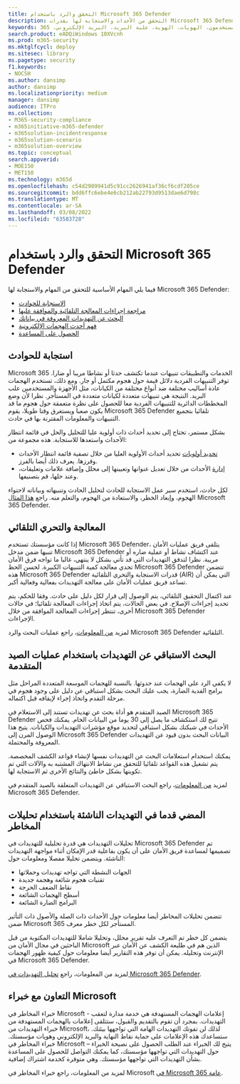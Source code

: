 ```yaml
---
title: التحقق والرد باستخدام Microsoft 365 Defender
description: التحقق من الأحداث والاستجابة لها بقدرات Microsoft 365 Defender.
keywords: الأحداث، التنبيهات، التحقق، التحليل، الاستجابة، الارتباط، الهجوم، الأجهزة، الأجهزة، المستخدمون، الهويات، الهوية، علبة البريد، البريد الإلكتروني، 365، microsoft، m365، الاستجابة للحوادث، الهجمات الإلكترونية
search.product: eADQiWindows 10XVcnh
ms.prod: m365-security
ms.mktglfcycl: deploy
ms.sitesec: library
ms.pagetype: security
f1.keywords:
- NOCSH
ms.author: dansimp
author: dansimp
ms.localizationpriority: medium
manager: dansimp
audience: ITPro
ms.collection:
- M365-security-compliance
- m365initiative-m365-defender
- m365solution-incidentresponse
- m365solution-scenario
- m365solution-overview
ms.topic: conceptual
search.appverid:
- MOE150
- MET150
ms.technology: m365d
ms.openlocfilehash: c54d2989941d5c91cc2626941af36cf6cdf205ce
ms.sourcegitcommit: bdd6ffc6ebe4e6cb212ab22793d9513dae6d798c
ms.translationtype: MT
ms.contentlocale: ar-SA
ms.lasthandoff: 03/08/2022
ms.locfileid: "63583728"
---
```

# <a name="investigate-and-respond-with-microsoft-365-defender"></a>التحقق والرد باستخدام Microsoft 365 Defender

فيما يلي المهام الأساسية للتحقق من المهام والاستجابة لها Microsoft 365 Defender:

- [الاستجابة للحوادث](#incident-response)
- [مراجعة إجراءات المعالجة التلقائية والموافقة عليها](#automated-investigation-and-remediation)
- [البحث عن التهديدات المعروفة في بياناتك](#proactive-search-for-threats-with-advanced-hunting)
- [فهم أحدث الهجمات الإلكترونية](#get-ahead-of-emerging-threats-with-threat-analytics)
- [الحصول على المساعدة](#collaborate-with-microsoft-experts)

## <a name="incident-response"></a>استجابة للحوادث

Microsoft 365 الخدمات والتطبيقات تنبيهات عندما تكتشف حدثا أو نشاطا مريبا أو ضارا. توفر التنبيهات الفردية دلائل قيمة حول هجوم مكتمل أو جار. ومع ذلك، تستخدم الهجمات عادة أساليب مختلفة ضد أنواع مختلفة من الكيانات، مثل الأجهزة والمستخدمين علب البريد. النتيجة هي تنبيهات متعددة لكيانات متعددة في المستأجر. نظرا لأن وضع المخططات الدائرية للتنبيهات الفردية معا للحصول على نظرة متعمقة حول هجوم ما قد يكون صعبا ويستغرق وقتا طويلا، يقوم Microsoft 365 Defender تلقائيا بتجميع التنبيهات والمعلومات المقترنة بها في حادث.

بشكل مستمر، تحتاج إلى تحديد أحداث ذات أولوية عليا للتحليل والحل في قائمة انتظار الأحداث واستعدها للاستجابة. هذه مجموعة من:

- [تحديد أولويات](incident-queue.md) تحديد أحداث الأولوية العليا من خلال تصفية قائمة انتظار الأحداث وفرزها. يعرف ذلك أيضا بالفرز.
- [إدارة](manage-incidents.md) الأحداث من خلال تعديل عنوانها وتعيينها إلى محلل وإضافة علامات وتعليقات، وعند حلها، قم بتصنيفها.

لكل حادث، استخدم سير عمل الاستجابة للحادث لتحليل الحادث وتنبيهاته وبياناته لاحتواء الهجوم، وإبعاد الخطر، والاستعادة من الهجوم، والتعلم منه. راجع [هذا المثال](incidents-overview.md#example-incident-response-workflow-for-microsoft-365-defender) Microsoft 365 Defender.

## <a name="automated-investigation-and-remediation"></a>المعالجة والتحري التلقائي

إذا كانت مؤسستك تستخدم Microsoft 365 Defender، يتلقى فريق عمليات الأمان تنبيها ضمن مدخل Microsoft 365 Defender عند اكتشاف نشاط أو عملية ضاره أو مريبة. نظرا لتدفق التهديدات التي قد تأتي بشكل لا ينتهي، غالبا ما تواجه فرق الأمان تحدي معالجة كمية التنبيهات الكبيرة. لحسن الحظ Microsoft 365 Defender تتضمن هذه Microsoft 365 Defender قدرات الاستجابة والتحري التلقائية (AIR) التي يمكن أن تساعد فريق عمليات الأمان على معالجة التهديدات بفعالية وفعالية أكبر.

عند اكتمال التحقيق التلقائي، يتم الوصول إلى قرار لكل دليل على حادث. وفقا للحكم، يتم تحديد إجراءات الإصلاح. في بعض الحالات، يتم اتخاذ إجراءات المعالجة تلقائيا؛ في حالات أخرى، تنتظر إجراءات المعالجة الموافقة من خلال Microsoft 365 Defender الإجراءات. 

لمزيد [من المعلومات](m365d-autoir.md)، راجع عمليات البحث والرد Microsoft 365 Defender التلقائية.

## <a name="proactive-search-for-threats-with-advanced-hunting"></a>البحث الاستباقي عن التهديدات باستخدام عمليات الصيد المتقدمة

لا يكفي الرد على الهجمات عند حدوثها. بالنسبة للهجمات الموسعة المتعددة المراحل مثل برامج الفدية الضارة، يجب عليك البحث بشكل استباقي عن دليل على وجود هجوم في مرحلة التقدم واتخاذ إجراء لإيقافه قبل اكتماله.

الصيد المتقدم هو أداة بحث عن تهديدات تستند إلى الاستعلام في Microsoft 365 Defender تتيح لك استكشاف ما يصل إلى 30 يوما من البيانات الخام. يمكنك فحص الأحداث في شبكتك بشكل استباقي لتحديد موقع مؤشرات التهديدات والكيانات. يتيح هذا الوصول المرن إلى Microsoft 365 Defender البيانات البحث بدون قيود عن التهديدات المعروفة والمحتملة.

يمكنك استخدام استعلامات البحث عن التهديدات نفسها لإنشاء قواعد الكشف المخصصة. يتم تشغيل هذه القواعد تلقائيا للتحقق من نشاط الانتهاك المشتبه به والآلات التي تم تكوينها بشكل خاطئ والنتائج الأخرى ثم الاستجابة لها.

لمزيد [من المعلومات](advanced-hunting-overview.md)، راجع البحث الاستباقي عن التهديدات المتعلقة بالصيد المتقدم في Microsoft 365 Defender.

## <a name="get-ahead-of-emerging-threats-with-threat-analytics"></a>المضي قدما في التهديدات الناشئة باستخدام تحليلات المخاطر

تحليلات التهديدات هي قدرة تحليلية للتهديدات في Microsoft 365 Defender تم تصميمها لمساعدة فريق الأمان على أن يكون بفاعلية قدر الإمكان أثناء مواجهة التهديدات الناشئة. ويتضمن تحليلا مفصلا ومعلومات حول:

- الجهات النشطة التي تواجه تهديدات وحملاتها
- تقنيات هجوم شائعة وهجمة جديدة
- نقاط الضعف الحرجة
- أسطح الهجمات الشائعة
- البرامج الضارة الشائعة

تتضمن تحليلات المخاطر أيضا معلومات حول الأحداث ذات الصلة والأصول ذات التأثير ضمن Microsoft 365 المستأجر لكل خطر معرف.

يتضمن كل خطر تم التعرف عليه تقرير محلل، وتحليلا شاملا للتهديدات المكتوبة من قبل الباحثين في مجال الأمان من Microsoft الذين هم في طليعة الكشف عن الأمان عبر الإنترنت وتحليله. يمكن أن توفر هذه التقارير أيضا معلومات حول كيفية ظهور الهجمات في Microsoft 365 Defender.

لمزيد من المعلومات، راجع [تحليل التهديدات في Microsoft 365 Defender](threat-analytics.md).

## <a name="collaborate-with-microsoft-experts"></a>التعاون مع خبراء Microsoft

خبراء المخاطر في Microsoft - إعلامات الهجمات المستهدفة هي خدمة مدارة لتعقب التهديدات. بمجرد أن تقوم بالتقديم والقبول، ستتلقى إعلامات بالهجمات المستهدفة من خبراء التهديدات من Microsoft، لذلك لن تفوتك التهديدات الهامة التي تواجهها بيئتك. ستساعدك هذه الإعلامات على حماية نقاط النهاية والبريد الإلكتروني وهويات مؤسستك. خبراء المخاطر في Microsoft – يتيح لك الخبراء عند الطلب الحصول على نصيحة الخبراء حول التهديدات التي تواجهها مؤسستك، كما يمكنك التواصل للحصول على المساعدة بشأن التهديدات التي تواجهها مؤسستك. وهي متوفرة كخدمة اشتراك إضافية.

لمزيد من المعلومات، راجع خبراء المخاطر في Microsoft [في Microsoft 365 عامة](/security/mtp/microsoft-threat-experts.md).
